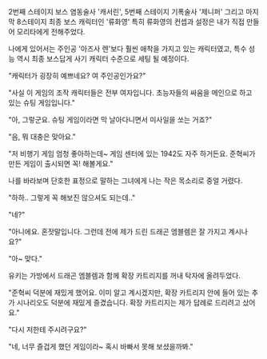 2번째 스테이지 보스 염동술사 '캐서린', 5번째 스테이지 기폭술사 '제니퍼' 그리고 마지막 8스테이지 최종 보스 캐릭터인 '류화영' 특히 류화영의 컨셉과 설정은 내가 직접 만들어 모리타에게 전해주었다.

나에게 있어서는 주인공 '아즈사 렌'보다 훨씬 애착을 가지고 있는 캐릭터였고, 특수 성능 역시 최종 보스답게 사기 캐릭터 수준으로 세팅 될 예정이다. 

"캐릭터가 굉장히 예쁘네요? 여 주인공인가요?"

"사실 이 게임의 조작 캐릭터들은 전부 여자입니다. 초능자들의 싸움을 메인으로 하고 있는 슈팅 게임입니다."

"아, 그렇군요. 슈팅 게임이라면 막 날아다니면서 미사일을 쏘는 거죠?"

"음, 뭐 대충은 맞아요."

"저 비행기 게임 엄청 좋아하는데~ 게임 센터에 있는 1942도 자주 하거든요. 준혁씨가 만든 게임이 출시되면 꼭! 해볼게요."

나를 바라보며 단호한 표정으로 말하는 그녀에게 나는 작은 목소리로 중얼 거렸다.

"하하.. 그렇게 꼭 해보진 않으셔도 되는데.."

"네?"

"아니에요. 혼잣말입니다. 그런데 전에 제가 드린 드래곤 엠블렘은 잘 가지고 계시나요?"

"아~ 맞다."

유키는 가방에서 드래곤 엠블렘과 함께 확장 카트리지를 꺼내 탁자에 올려두었다.

"준혁씨 덕분에 재밌게 했어요. 이미 알고 계시겠지만, 확장 카트리지 안에 들어 있는 추가 시나리오도 덕분에 재밌게 즐겼습니다. 확장 카트리지는 제가 답례로 드리려고 샀어요."

"다시 저한테 주시려구요?"

"네, 너무 즐겁게 했던 게임이라~ 혹시 바빠서 못해 보셨을까봐."